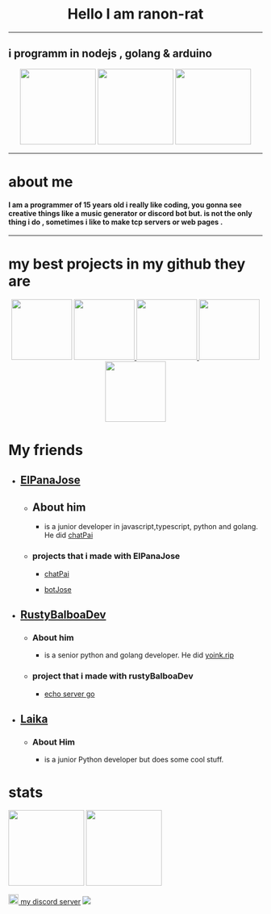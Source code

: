 
<h1  align="center">Hello I am ranon-rat</h1>

--------------------------------------------

<h2>i programm in nodejs , golang & arduino</h2>
<p align="center" >
  <img height=150 src= "https://seeklogo.com/images/N/nodejs-logo-FBE122E377-seeklogo.com.png">
  <img height=150  src="https://miro.medium.com/fit/c/262/262/1*yh90bW8jL4f8pOTZTvbzqw.png">
  <img height=150 src = "https://brandslogos.com/wp-content/uploads/images/large/arduino-logo-1.png">
</p>

---------------------------------------------

<h1> about me</h1>
<h4> I am a programmer of 15 years old i really like coding, you gonna see creative things like a music generator or discord bot but. is not the only thing i do , sometimes i like to make tcp servers or web pages .</h4>

---------------------------------------------

<h1> my best projects in my github they are </h1>
<p align="center">                 
<a href="https://github.com/pythonBoy123/redditReplaceHumans">
  <img height=120 src="https://github-readme-stats.vercel.app/api/pin/?username=ranon-rat&repo=redditReplaceHumans&show_owner=true&theme=tokyonight"></a>
 </a>
<a href="https://ranon-rat.github.io/monkeyPage/">
   <img height=120 src="https://github-readme-stats.vercel.app/api/pin/?username=ranon-rat&repo=monkeyPage&show_owner=true&theme=tokyonight">
 </a>
<a href="https://github.com/ranon-rat/golang-spyware">
   <img height=120 src="https://github-readme-stats.vercel.app/api/pin/?username=ranon-rat&repo=golang-spyware&show_owner=true&theme=tokyonight">
 </a>
<a href="https://github.com/ranon-rat/echo-server-go"
  <img height=120 src="https://github-readme-stats.vercel.app/api/pin/?username=ranon-rat&repo=echo-server-go&show_owner=true&theme=tokyonight">
 </a>
<a href="https://github.com/ranon-rat/when-haces-tus-momos-en-consola">
  <img height=120 src="https://github-readme-stats.vercel.app/api/pin/?username=ranon-rat&repo=when-haces-tus-momos-en-consola&show_owner=true&theme=tokyonight">
</a>
<a href="https://github.com/ranon-rat/golang-remote">
  <img height=120 src="https://github-readme-stats.vercel.app/api/pin/?username=ranon-rat&repo=golang-remote&show_owner=true&theme=tokyonight">
  </a>
  </p>


<h1> My friends</h1>

- <h2><a href="https://github.com/ELPanaJose"> ElPanaJose</a></h2>
  
  - <h2>About him</h2>
  
    - is a junior developer in javascript,typescript, python and golang. He did <a href="https://chat-pai.herokuapp.com/"> chatPai </a>

  - <h3> projects that i made with ElPanaJose</h3> 
    
    - <a href="https://chat-pai.herokuapp.com/"> chatPai </a>
    
    - <a href="https://github.com/ELPanaJose/BotJose"> botJose</a> 

- <h2><a href="https://github.com/RustyBalboadev"> RustyBalboaDev</a> </h2>
  
  - <h3> About him</h3>
  
    - is a senior python and golang developer. He did <a href="https://yoink.rip/">yoink.rip</a>
  
  - <h3> project that i made with rustyBalboaDev</h3>
  
    - <a href="https://github.com/ranon-rat/echo-server-go">echo server go</a>

- <h2><a href="https://github.com/01laika"> Laika </a></h2>
  
  - <h3>About Him</h3>
   
    - is a junior Python developer but does some cool stuff.
  
<h1> stats</h1>

<p>
<img height=150 src="https://github-readme-stats.vercel.app/api/top-langs/?username=ranon-rat&layout=compact&theme=tokyonight">
<img height=150 src="https://github-readme-stats.vercel.app/api?username=ranon-rat&count_private=true&show_icons=true&theme=tokyonight">
</p>
<a href="https://discord.gg/e52RFh7Cg2"><img width=20 src ="https://upload.wikimedia.org/wikipedia/commons/thumb/6/6b/Font_Awesome_5_brands_discord_color.svg/1200px-Font_Awesome_5_brands_discord_color.svg.png"> my discord server</a>
<img src="https://komarev.com/ghpvc/?username=ranon-rat">



